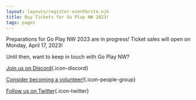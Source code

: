 ```yaml
---
layout: layouts/register-eventbrite.njk
title: Buy Tickets for Go Play NW 2023!
tags: pages
---
```


Preparations for Go Play NW 2023 are in progress! Ticket sales will open on Monday, April 17, 2023!

Until then, want to keep in touch with Go Play NW?

[Join us on Discord](https://discord.gg/AqhayGFexQ){.icon-discord}

[Consider becoming a volunteer!](http://localhost:8080/volunteer){.icon-people-group}

[Follow us on Twitter](https://twitter.com/GoPlayNW){.icon-twitter}